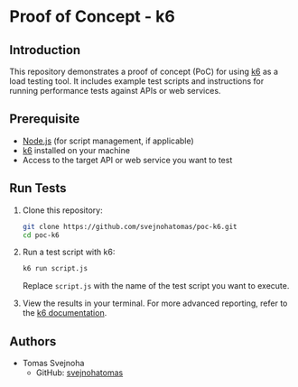 # Proof of Concept - k6

## Introduction

This repository demonstrates a proof of concept (PoC) for using [k6](https://k6.io/) as a load testing tool. It includes example test scripts and instructions for running performance tests against APIs or web services.

## Prerequisite

- [Node.js](https://nodejs.org/) (for script management, if applicable)
- [k6](https://k6.io/docs/getting-started/installation/) installed on your machine
- Access to the target API or web service you want to test

## Run Tests

1. Clone this repository:

   ```sh
   git clone https://github.com/svejnohatomas/poc-k6.git
   cd poc-k6
   ```

2. Run a test script with k6:

   ```sh
   k6 run script.js
   ```

   Replace `script.js` with the name of the test script you want to execute.

3. View the results in your terminal. For more advanced reporting, refer to the [k6 documentation](https://k6.io/docs/).

## Authors

- Tomas Svejnoha
  - GitHub: [svejnohatomas](https://github.com/svejnohatomas)